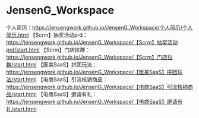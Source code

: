 # JensenG_Workspace
个人简历：https://jensengwork.github.io/JensenG_Workspace/个人简历/个人简历.html
【Scrm】抽奖活动prd：https://jensengwork.github.io/JensenG_Workspace/【Scrm】抽奖活动prd/start.html
【Scrm】门店拉群：https://jensengwork.github.io/JensenG_Workspace/【Scrm】门店拉群/start.html
【医美SaaS】拼团玩法：https://jensengwork.github.io/JensenG_Workspace/【医美SaaS】拼团玩法/start.html
【电商SaaS】引流核销商品：https://jensengwork.github.io/JensenG_Workspace/【电商SaaS】引流核销商品/start.html
【电商SaaS】邀请有礼：https://jensengwork.github.io/JensenG_Workspace/【电商SaaS】邀请有礼/start.html
